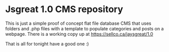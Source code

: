 # Jsgreat 1.0 CMS repository

This is just a simple proof of concept flat file database CMS that uses folders and .php files with a template to populate categories and posts on a webpage.
There is a working copy up at https://sellco.ca/jaysgreat/1.0

That is all for tonight have a good one :)
